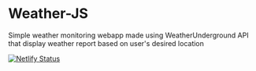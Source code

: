 # Weather-JS
 Simple weather monitoring webapp made using WeatherUnderground API that display weather report based on user's desired location


[![Netlify Status](https://api.netlify.com/api/v1/badges/be3097b9-e8be-4986-8791-7d54f6ada35f/deploy-status)](https://app.netlify.com/sites/whetherjs/deploys)
